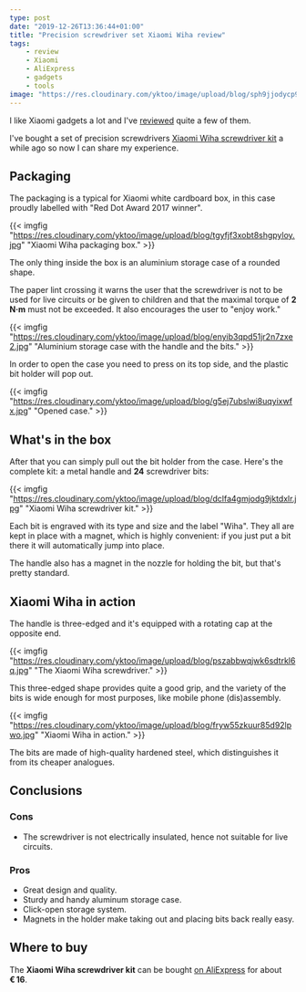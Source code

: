 ```yaml
---
type: post
date: "2019-12-26T13:36:44+01:00"
title: "Precision screwdriver set Xiaomi Wiha review"
tags:
    - review
    - Xiaomi
    - AliExpress
    - gadgets
    - tools
image: "https://res.cloudinary.com/yktoo/image/upload/blog/sph9jjodycp9jbhhwkqe.jpg"
---
```


I like Xiaomi gadgets a lot and I've [reviewed](/tags/Xiaomi) quite a few of them.

I've bought a set of precision screwdrivers [Xiaomi Wiha screwdriver kit](http://ali.pub/4aa6sd) a while ago so now I can share my experience.

<!--more-->

## Packaging

The packaging is a typical for Xiaomi white cardboard box, in this case proudly labelled with "Red Dot Award 2017 winner".

{{< imgfig "https://res.cloudinary.com/yktoo/image/upload/blog/tgyfjf3xobt8shgpyloy.jpg" "Xiaomi Wiha packaging box." >}}

The only thing inside the box is an aluminium storage case of a rounded shape.

The paper lint crossing it warns the user that the screwdriver is not to be used for live circuits or be given to children and that the maximal torque of **2 N·m** must not be exceeded. It also encourages the user to "enjoy work."

{{< imgfig "https://res.cloudinary.com/yktoo/image/upload/blog/enyib3qpd51jr2n7zxe2.jpg" "Aluminium storage case with the handle and the bits." >}}

In order to open the case you need to press on its top side, and the plastic bit holder will pop out.

{{< imgfig "https://res.cloudinary.com/yktoo/image/upload/blog/g5ej7ubslwi8uqyixwfx.jpg" "Opened case." >}}

## What's in the box

After that you can simply pull out the bit holder from the case. Here's the complete kit: a metal handle and **24** screwdriver bits:

{{< imgfig "https://res.cloudinary.com/yktoo/image/upload/blog/dclfa4gmjodg9jktdxlr.jpg" "Xiaomi Wiha screwdriver kit." >}}

Each bit is engraved with its type and size and the label "Wiha". They all are kept in place with a magnet, which is highly convenient: if you just put a bit there it will automatically jump into place.

The handle also has a magnet in the nozzle for holding the bit, but that's pretty standard.

## Xiaomi Wiha in action

The handle is three-edged and it's equipped with a rotating cap at the opposite end.

{{< imgfig "https://res.cloudinary.com/yktoo/image/upload/blog/pszabbwqjwk6sdtrkl6q.jpg" "The Xiaomi Wiha screwdriver." >}}

This three-edged shape provides quite a good grip, and the variety of the bits is wide enough for most purposes, like mobile phone (dis)assembly.

{{< imgfig "https://res.cloudinary.com/yktoo/image/upload/blog/fryw55zkuur85d92lpwo.jpg" "Xiaomi Wiha in action." >}}

The bits are made of high-quality hardened steel, which distinguishes it from its cheaper analogues.

## Conclusions

### Cons

* The screwdriver is not electrically insulated, hence not suitable for live circuits.

### Pros

* Great design and quality.
* Sturdy and handy aluminum storage case.
* Click-open storage system.
* Magnets in the holder make taking out and placing bits back really easy.

## Where to buy

The **Xiaomi Wiha screwdriver kit** can be bought [on AliExpress](http://ali.pub/4aa6sd) for about **€ 16**.
